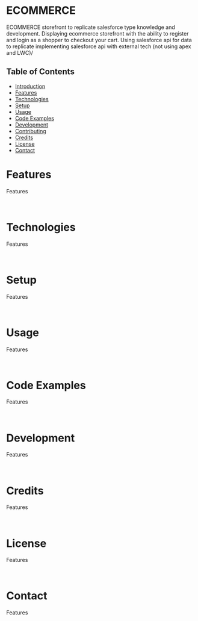 <h1>ECOMMERCE</h1>

<p>ECOMMERCE storefront to replicate salesforce type knowledge and development. Displaying ecommerce storefront with the ability to register and login as a shopper to checkout your cart. Using salesforce api for data to replicate implementing salesforce api with external tech (not using apex and LWC)/</p>

<h2>Table of Contents</h2>
  <ul>
    <li><a href="#introduction">Introduction</a></li>
    <li><a href="#features">Features</a></li>
    <li><a href="#technologies">Technologies</a></li>
    <li><a href="#setup">Setup</a></li>
    <li><a href="#usage">Usage</a></li>
    <li><a href="#codeExamples">Code Examples</a></li>
    <li><a href="#development">Development</a></li>
    <li><a href="#contributing">Contributing</a></li>
    <li><a href="#credits">Credits</a></li>
    <li><a href="#license">License</a></li>
    <li><a href="#contact">Contact</a></li>
  </ul>

<h1>Features</h1>
<p>Features</p>
<br>
<h1>Technologies</h1>
<p>Features</p>
<br>
<h1>Setup</h1>
<p>Features</p>
<br>
<h1>Usage</h1>
<p>Features</p>
<br>
<h1>Code Examples</h1>
<p>Features</p>
<br>
<h1>Development</h1>
<p>Features</p>
<br>
<h1>Credits</h1>
<p>Features</p>
<br>
<h1>License</h1>
<p>Features</p>
<br>
<h1>Contact</h1>
<p>Features</p>
